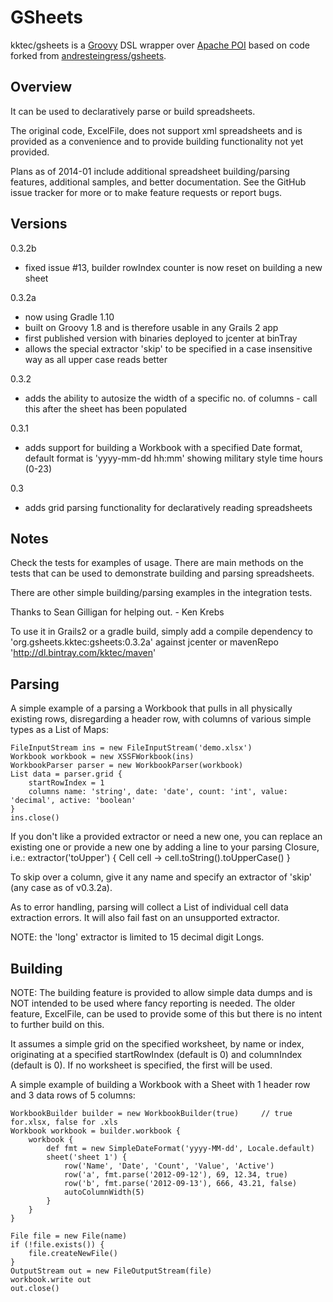 GSheets
========

kktec/gsheets is a [Groovy](http://groovy.codehaus.org) DSL wrapper over [Apache POI](http://poi.apache.org) based on code forked from [andresteingress/gsheets](https://github.com/andresteingress/gsheets).

Overview
--------

It can be used to declaratively parse or build spreadsheets.

The original code, ExcelFile, does not support xml spreadsheets and is provided as a convenience and to provide building functionality not yet provided.

Plans as of 2014-01 include additional spreadsheet building/parsing features, additional samples, and better documentation.
See the GitHub issue tracker for more or to make feature requests or report bugs.



Versions
--------
0.3.2b
* fixed issue #13, builder rowIndex counter is now reset on building a new sheet

0.3.2a
* now using Gradle 1.10 
* built on Groovy 1.8 and is therefore usable in any Grails 2 app
* first published version with binaries deployed to jcenter at binTray
* allows the special extractor 'skip' to be specified in a case insensitive way as all upper case reads better
 
0.3.2
* adds the ability to autosize the width of a specific no. of columns - call this after the sheet has been populated

0.3.1
* adds support for building a Workbook with a specified Date format, default format is 'yyyy-mm-dd hh:mm' showing military style time hours (0-23)

0.3
* adds grid parsing functionality for declaratively reading spreadsheets



Notes
-----

Check the tests for examples of usage. There are main methods on the tests that can be used to demonstrate building and parsing spreadsheets.

There are other simple building/parsing examples in the integration tests.

Thanks to Sean Gilligan for helping out. - Ken Krebs

To use it in Grails2 or a gradle build, simply add a compile dependency to 'org.gsheets.kktec:gsheets:0.3.2a' against jcenter or mavenRepo 'http://dl.bintray.com/kktec/maven'




Parsing
-------

A simple example of a parsing a Workbook that pulls in all physically existing rows, disregarding a header row, with columns of various simple types as a List of Maps:

    FileInputStream ins = new FileInputStream('demo.xlsx')
    Workbook workbook = new XSSFWorkbook(ins)
    WorkbookParser parser = new WorkbookParser(workbook)
    List data = parser.grid {
        startRowIndex = 1
        columns name: 'string', date: 'date', count: 'int', value: 'decimal', active: 'boolean'
    }
    ins.close()

If you don't like a provided extractor or need a new one, you can replace an existing one or provide a new one by adding a line to your parsing Closure, i.e.:
    extractor('toUpper') { Cell cell -> cell.toString().toUpperCase() }
    
To skip over a column, give it any name and specify an extractor of 'skip' (any case as of v0.3.2a).

As to error handling, parsing will collect a List of individual cell data extraction errors. It will also fail fast on an unsupported extractor.

NOTE: the 'long' extractor is limited to 15 decimal digit Longs.
 
 


Building
--------

NOTE:
The building feature is provided to allow simple data dumps and is NOT intended to be used where fancy reporting is needed.
The older feature, ExcelFile, can be used to provide some of this but there is no intent to further build on this.

It assumes a simple grid on the specified worksheet, by name or index, originating at a specified startRowIndex (default is 0) and columnIndex (default is 0).
If no worksheet is specified, the first will be used. 

A simple example of building a Workbook with a Sheet with 1 header row and 3 data rows of 5 columns:

	WorkbookBuilder builder = new WorkbookBuilder(true)     // true for.xlsx, false for .xls
    Workbook workbook = builder.workbook {
        workbook {
            def fmt = new SimpleDateFormat('yyyy-MM-dd', Locale.default)
            sheet('sheet 1') {
                row('Name', 'Date', 'Count', 'Value', 'Active')
                row('a', fmt.parse('2012-09-12'), 69, 12.34, true)
                row('b', fmt.parse('2012-09-13'), 666, 43.21, false)
                autoColumnWidth(5)
            }
        }	
    }

    File file = new File(name)
    if (!file.exists()) {
        file.createNewFile()
    }
    OutputStream out = new FileOutputStream(file)
    workbook.write out
    out.close()



